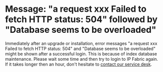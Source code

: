 # Message: "a request xxx Failed to fetch HTTP status: 504" followed by "Database seems to be overloaded"

Immediately after an upgrade or installation, error messages "a request
xxx Failed to fetch HTTP status: 504" and "Database seems to be
overloaded" might be shown after a successful login. This is because of
index database maintenance. Please wait some time and then try to login
to IP Fabric again. If it takes longer then an hour, don't hesitate to
[contact our service
desk](https://ipfabric.atlassian.net/servicedesk/customer/portals).
